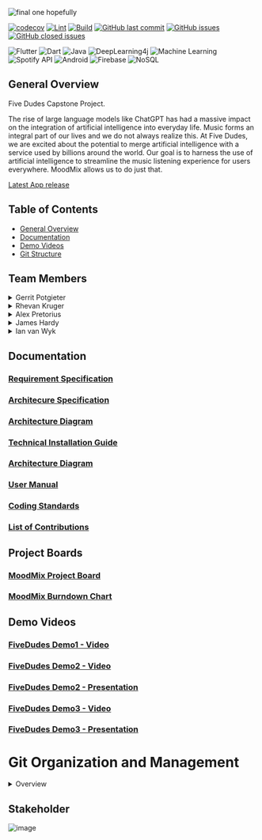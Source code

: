 

![final one hopefully](https://github.com/COS301-SE-2024/MoodMix/assets/94914587/e810b0fb-41bd-4215-8b06-a34dccc21b25)


[![codecov](https://codecov.io/gh/COS301-SE-2024/MoodMix/graph/badge.svg?token=nMcAUeDBHu)](https://codecov.io/gh/COS301-SE-2024/MoodMix)
[![Lint](https://github.com/COS301-SE-2024/MoodMix/actions/workflows/lint.yml/badge.svg)](https://github.com/COS301-SE-2024/MoodMix/actions/workflows/lint.yml)
[![Build](https://github.com/COS301-SE-2024/MoodMix/actions/workflows/build.yml/badge.svg)](https://github.com/COS301-SE-2024/MoodMix/actions/workflows/build.yml)
[![GitHub last commit](https://img.shields.io/github/last-commit/COS301-SE-2024/MoodMix)](https://github.com/COS301-SE-2024/MoodMix/commits)
[![GitHub issues](https://img.shields.io/github/issues/COS301-SE-2024/MoodMix)](https://github.com/COS301-SE-2024/MoodMix/issues)
[![GitHub closed issues](https://img.shields.io/github/issues-closed/COS301-SE-2024/MoodMix)](https://github.com/COS301-SE-2024/MoodMix/issues?q=is%3Aissue+is%3Aclosed)





![Flutter](https://img.shields.io/badge/Flutter-%2302569B.svg?style=for-the-badge&logo=Flutter&logoColor=white)
![Dart](https://img.shields.io/badge/Dart-%230175C2.svg?style=for-the-badge&logo=Dart&logoColor=white)
![Java](https://img.shields.io/badge/Java-%23ED8B00.svg?style=for-the-badge&logo=Java&logoColor=white)
![DeepLearning4j](https://img.shields.io/badge/DeepLearning4j-%23FF4088.svg?style=for-the-badge&logo=deeplearning4j&logoColor=white)
![Machine Learning](https://img.shields.io/badge/Machine%20Learning-%23202C45.svg?style=for-the-badge&logo=machine-learning&logoColor=white)
![Spotify API](https://img.shields.io/badge/Spotify%20API-%231DB954.svg?style=for-the-badge&logo=spotify&logoColor=white)
![Android](https://img.shields.io/badge/Android-%233DDC84.svg?style=for-the-badge&logo=Android&logoColor=white)
![Firebase](https://img.shields.io/badge/Firebase-%23FFCA28.svg?style=for-the-badge&logo=firebase&logoColor=white)
![NoSQL](https://img.shields.io/badge/NoSQL-%23000000.svg?style=for-the-badge&logo=NoSQL&logoColor=white)









## General Overview


Five Dudes Capstone Project.

The rise of large language models like ChatGPT has had a
massive impact on the integration of artificial intelligence into
everyday life. Music forms an integral part of our lives and we
do not always realize this. At Five Dudes, we are excited about
the potential to merge artificial intelligence with a service used
by billions around the world.
Our goal is to harness the use of artificial intelligence to
streamline the music listening experience for users
everywhere. MoodMix allows us to do just that.

[Latest App release](https://drive.google.com/file/d/1w7pcF6arggDiAqUgP-3DprsXPdlNfQym/view?usp=sharing)

## Table of Contents

- [General Overview](#general-overview)
- [Documentation](#documentation)
- [Demo Videos](#Demo-Videos)
- [Git Structure](#git-structure)

## Team Members

<details>
<summary>Gerrit Potgieter</summary>
<table style="border-width: 1px; width: 100%; font-family: Arial, sans-serif; border-collapse: collapse;">
  <tr>
    <td style="vertical-align: top; width:auto; border: 0; padding: 10px;">
      <img src="https://github.com/GerritPotgieter/MoodMixTemp/blob/main/WhatsApp%20Image%202024-04-17%20at%2008.51.57_4b63415c.jpg" width="800" height="auto" style="display: block; margin: 0 auto;">
    </td>
    <td style="vertical-align: top; width: auto; border: 0; padding: 10px;">
      <h2><b style="font-size: 18px;">Gerrit Potgieter</b></h2>
      <b style="font-size: 16px;"> Project Manager, Business Analyst</b><br>
     Hi! I’m a final year computer science student looking to further my studies in the field of cyber security! I love exploring the vast spaces in the world of IT and I like to tinker with API's to see what I can achieve with it. I'm most comfortable working middleware and communications within a system.
      <br><br>
    </td>
  </tr>
</table>

[![GitHub](https://img.shields.io/badge/GitHub-181717?style=for-the-badge&logo=github&logoColor=white)](https://github.com/GerritPotgieter) [![LinkedIn](https://img.shields.io/badge/LinkedIn-0077B5?style=for-the-badge&logo=linkedin&logoColor=white)](https://www.linkedin.com/in/gerrit-jacobus-potgieter-a6a195281/)
</details>

<details>
<summary>Rhevan Kruger</summary>
<table style="border-width: 1px; width: 100%; font-family: Arial, sans-serif; border-collapse: collapse;">
  <tr>
    <td style="vertical-align: top; width:auto; border: 0; padding: 10px;">
      <img src="https://github.com/COS301-SE-2024/MoodMix/assets/94914587/a6403a3b-62e7-4298-becd-c48ae4dad664" width="800" height="auto" style="display: block; margin: 0 auto;">
    </td>
    <td style="vertical-align: top; width: auto; border: 0; padding: 10px;">
      <h2><b style="font-size: 18px;">Rhevan Kruger</b></h2>
      <b style="font-size: 16px;"> Frontend </b><br>
     I am a passionate student with a keen eye for detail and a great deal of interest in the world of Computer Science and Software Engineering. I take a great amount of satisfaction in the efficiency of a well-oiled development process and environment. I pride myself on being highly motivated and delivering quality work.I have prior experience in web development, volunteering at RURESA (Rural Rehab SA). Through this process I learned a lot about web-development and found myself thoroughly enjoying the work. I am also well versed in other languages and frameworks some of which will be listed below.
      <br><br>
    </td>
  </tr>
</table>

[![GitHub](https://img.shields.io/badge/GitHub-181717?style=for-the-badge&logo=github&logoColor=white)](https://github.com/RhevanKruger) [![LinkedIn](https://img.shields.io/badge/LinkedIn-0077B5?style=for-the-badge&logo=linkedin&logoColor=white)](https://www.linkedin.com/in/rhevan-kruger-27b835289/)


</details>

<details>
<summary>Alex Pretorius</summary>
<table style="border-width: 1px; width: 100%; font-family: Arial, sans-serif; border-collapse: collapse;">
  <tr>
    <td style="vertical-align: top; width:auto; border: 0; padding: 10px;">
      <img src="https://github.com/COS301-SE-2024/MoodMix/assets/94914587/6572f5ab-f453-496b-98bf-21a93516044e" width="800" height="auto" style="display: block; margin: 0 auto;">
    </td>
    <td style="vertical-align: top; width: auto; border: 0; padding: 10px;">
      <h2><b style="font-size: 18px;">Alex Pretorius</b></h2>
      <b style="font-size: 16px;"> Backend , Middleware </b><br>
  As a final year Computer Science student who has had experience working in different industry environments. I have a keen interest in Cyber Security, Cloud Security and AI and a good background in different languages like Python, C++ and Java. Along with practical skills I pride myself in delivering a strong work ethic and quality work.
    </td>
  </tr>
</table>

[![GitHub](https://img.shields.io/badge/GitHub-181717?style=for-the-badge&logo=github&logoColor=white)](https://github.com/PineCone85) [![LinkedIn](https://img.shields.io/badge/LinkedIn-0077B5?style=for-the-badge&logo=linkedin&logoColor=white)](https://www.linkedin.com/in/ap856/)

</details>

<details>
<summary>James Hardy</summary>
<table style="border-width: 1px; width: 100%; font-family: Arial, sans-serif; border-collapse: collapse;">
  <tr>
    <td style="vertical-align: top; width:auto; border: 0; padding: 10px;">
      <img src="https://github.com/COS301-SE-2024/MoodMix/assets/94914587/e4bb4677-d594-4158-ac0a-0ec5e8cea3c3" width="800" height="auto" style="display: block; margin: 0 auto;">
    </td>
    <td style="vertical-align: top; width: auto; border: 0; padding: 10px;">
      <h2><b style="font-size: 18px;">James Hardy</b></h2>
      <b style="font-size: 16px;"> Backend , Middleware </b><br>
I am a dedicated third-year computer science student with a strong passion for backend development and working with databases. My academic journey has led me to explore a wide range of technical concepts, and I thrive in environments where I can dive deep into the logic and structure of systems. From managing data to implementing complex server-side functionalities, I enjoy the challenge of working on backend technologies and love solving problems that require innovative and efficient solutions.
    </td>
  </tr>
</table>

[![GitHub](https://img.shields.io/badge/GitHub-181717?style=for-the-badge&logo=github&logoColor=white)](https://github.com/JamesH443) [![LinkedIn](https://img.shields.io/badge/LinkedIn-0077B5?style=for-the-badge&logo=linkedin&logoColor=white)](https://www.linkedin.com/in/james-hardy-4b3088219/)
</details>

<details>
<summary>Ian van Wyk</summary>
<table style="border-width: 1px; width: 100%; font-family: Arial, sans-serif; border-collapse: collapse;">
  <tr>
    <td style="vertical-align: top; width:auto; border: 0; padding: 10px;">
      <img src="https://github.com/GerritPotgieter/MoodMixTemp/blob/main/ian%20foto.jpg" width="800" height="auto" style="display: block; margin: 0 auto;">
    </td>
    <td style="vertical-align: top; width: auto; border: 0; padding: 10px;">
      <h2><b style="font-size: 18px;">Ian van Wyk</b></h2>
      <b style="font-size: 16px;"> Services Engineer, something else </b><br>
   I am a final year Computer Science student with a deep interest in all things data science and AI. After watching Garry Kasparov vs Deep Blue for the first time, my fascination for computers and AI models started. I was determined to one day be able to implement my own AI models. This is ultimately what led to me studying Computer Science.I am goal-oriented and determined to finish what I start. I try to ensure that the things I do I do to the best of my capabilities and to the highest of quality. My strong work ethic is complemented by robust problem solving skills that I try to apply to all aspects of my life. I am comfortable using the technologies listed below, but I am always eager to expand my repertoire.
    </td>
  </tr>
</table>
  
[![GitHub](https://img.shields.io/badge/GitHub-181717?style=for-the-badge&logo=github&logoColor=white)](https://github.com/Ian-u22488864) [![LinkedIn](https://img.shields.io/badge/LinkedIn-0077B5?style=for-the-badge&logo=linkedin&logoColor=white)](https://www.linkedin.com/in/christiaan-van-wyk-41681b301/)

</details>


## Documentation

### [Requirement Specification](https://docs.google.com/document/d/1aHvhs492eaci1P-K_BVc1BMdiMPcE4VlqI1LXhdD3Sg/edit?usp=sharing)

### [Architecure Specification](https://docs.google.com/document/d/1Hi7V8hVkYe0L3wJGn5eS4Etq8IF3EUGZHm_d-UjCNpI/edit#heading=h.128bbm5i2zl8)
### [Architecture Diagram](https://github.com/user-attachments/assets/e569e046-2967-4aff-b6ff-ef2367074c0f)
### [Technical Installation Guide](https://drive.google.com/file/d/13CNTyzxTiLt4nUi-Wzo8l966d00QwfCm/view?usp=sharing)
### [Architecture Diagram](https://github.com/user-attachments/assets/8d564fc1-ca5d-4672-a16d-661032ebfd2d)
### [User Manual](https://docs.google.com/document/d/1PkPDF9-MBdbb2HuwG-MHBuKvUYR4KeZKHMFj8wQJOh4/edit?usp=sharing)
### [Coding Standards](https://docs.google.com/document/d/1IbX4rgB84IaW2q_jtdrftmaUzSJtHxRVy9X0AykNLLo/edit?usp=sharing)
### [List of Contributions](https://docs.google.com/document/d/1QJBmAijUjG0CW4sEqz5YA2BgVcqFmoG37d2O7HAGUks/edit?usp=sharing)

## Project Boards

### [MoodMix Project Board](https://github.com/orgs/COS301-SE-2024/projects/86/views/1)
### [MoodMix Burndown Chart](https://github.com/orgs/COS301-SE-2024/projects/86/insights?period=max)

## Demo Videos

### [FiveDudes Demo1 - Video](https://drive.google.com/file/d/1R8_xJtMMwkNQBzKfzGCe3dQ-h7kFv6oP/view?usp=sharing)
### [FiveDudes Demo2 - Video](https://drive.google.com/file/d/10mGXSPh1HnOlnOBChIk5n_7b_jYJxM8m/view?usp=sharing)
### [FiveDudes Demo2 - Presentation](https://drive.google.com/file/d/1XD5HbM2SeHzq8POv9kWPFaLgjE00eVKU/view?usp=sharing)
### [FiveDudes Demo3 - Video](https://drive.google.com/file/d/1woSAn3ruE7dNOLrIjZVPr_5M6C3a82Y3/view?usp=sharing)
### [FiveDudes Demo3 - Presentation](https://drive.google.com/file/d/1vl7fNnv2O6iYVtco9Je34NYsqRhIVQfy/view?usp=sharing)




# Git Organization and Management


<details> <summary>Overview</summary>

Our Git organization and management strategy is designed to streamline development, ensure code quality, and facilitate smooth releases. This document outlines our branching strategy, the purpose of each branch type, and best practices for collaboration.

#### Branching Strategy

We follow the **Gitflow branching model**, which helps manage the project's development and release process effectively. The main branches in our repository are:

- `main`: Contains production-ready code. Always in a deployable state.
- `dev`: Integrates all latest development changes. Used for feature integration and testing.
- `feature/*`: Used for developing new features. Branched off from `dev` and merged back into `dev` when complete.
- `release/*`: Used for preparing a new release. Branched off from `dev` and merged into both `main` and `dev`.
- `hotfix/*`: Used for critical bug fixes in the production version. Branched off from `main` and merged into both `main` and `dev`.

#### Main Branch (`main`)

- **Purpose**: Contains the stable, production-ready code.
- **Usage**: Only release and hotfix branches are merged into `main`.
- **Best Practices**: Ensure all changes are thoroughly tested and approved before merging into `main`.

#### Development Branch (`dev`)

- **Purpose**: Integrates all development work. Acts as the primary branch for ongoing development.
- **Usage**: All feature branches are merged into `dev`. Developers pull from `dev` to stay updated with the latest changes.
- **Best Practices**: Regularly pull from `dev` to minimize merge conflicts and ensure feature branches are up-to-date.

#### Feature Branches (`feature/*`)

- **Purpose**: Develop new features independently.
- **Usage**: Branch off from `dev` to start working on a new feature. Merge back into `dev` upon feature completion.
- **Naming Convention**: Use descriptive names, e.g., `feature/new-login-page`.
- **Best Practices**: Frequently pull from `dev` and resolve conflicts locally before merging back.

#### Release Branches (`release/*`)

- **Purpose**: Prepare for a new production release.
- **Usage**: Branch off from `dev` when the `dev` branch has enough completed features for a release. Merge into both `main` and `dev` after final testing and minor fixes.
- **Naming Convention**: Use version numbers, e.g., `release/v1.0`.
- **Best Practices**: Ensure all release-critical issues are resolved before merging.

#### Hotfix Branches (`hotfix/*`)

- **Purpose**: Address critical bugs in the production environment.
- **Usage**: Branch off from `main` to fix the bug. Merge the fix into both `main` and `dev`.
- **Naming Convention**: Use descriptive names, e.g., `hotfix/critical-bug`.
- **Best Practices**: Prioritize resolving the issue quickly and ensure it is tested before merging.

### Workflow Example

1. **Creating a Feature Branch**
   ```bash
   git checkout dev
   git pull origin dev
   git checkout -b feature/new-feature

</details>


## Stakeholder 
![image](https://github.com/COS301-SE-2024/MoodMix/assets/94914587/12ac682e-bdfe-4f47-b958-3de6e91bf48f)








